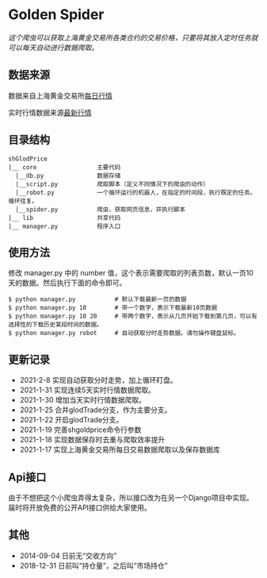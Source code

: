 # Golden Spider

*这个爬虫可以获取上海黄金交易所各类合约的交易价格，只要将其放入定时任务就可以每天自动进行数据爬取。*

## 数据来源

数据来自上海黄金交易所[每日行情](https://www.sge.com.cn/sjzx/mrhqsj?p=1)

实时行情数据来源[最新行情](https://quote.cngold.org/gjs/jjs_hjtd.html)

## 目录结构

```
shGlodPrice
|__ core                 主要代码
  |__db.py               数据存储
  |__script.py           爬取脚本（定义不同情况下的爬虫的动作）
  |__robot.py            一个循环运行的机器人，在指定的时间段，执行既定的任务。循环往复。
  |__spider.py           爬虫，获取网页信息，并执行脚本
|__ lib                  共享代码
|__ manager.py           程序入口
```

## 使用方法

修改 manager.py 中的 number 值，这个表示需要爬取的列表页数，默认一页10天的数据。然后执行下面的命令即可。
```
$ python manager.py           # 默认下载最新一页的数据
$ python manager.py 10        # 带一个数字，表示下载最新10页数据
$ python manager.py 10 20     # 带两个数字，表示从几页开始下载到第几页，可以有选择性的下载历史某段时间的数据。
$ python manager.py robot     # 自动获取分时走势数据。请勿操作键盘鼠标。
```

## 更新记录

- 2021-2-8  实现自动获取分时走势，加上循环盯盘。
- 2021-1-31 实现连续5天实时行情数据爬取。
- 2021-1-30 增加当天实时行情数据爬取。
- 2021-1-25 合并glodTrade分支，作为主要分支。
- 2021-1-22 开启glodTrade分支。
- 2021-1-19 完善shgoldprice命令行参数
- 2021-1-18 实现数据保存时去重与爬取效率提升
- 2021-1-17 实现上海黄金交易所每日交易数据爬取以及保存数据库

## Api接口

由于不想把这个小爬虫弄得太复杂，所以接口改为在另一个Django项目中实现。届时将开放免费的公开API接口供给大家使用。

## 其他

- 2014-09-04 日前无“交收方向”
- 2018-12-31 日前叫“持仓量”，之后叫“市场持仓”
